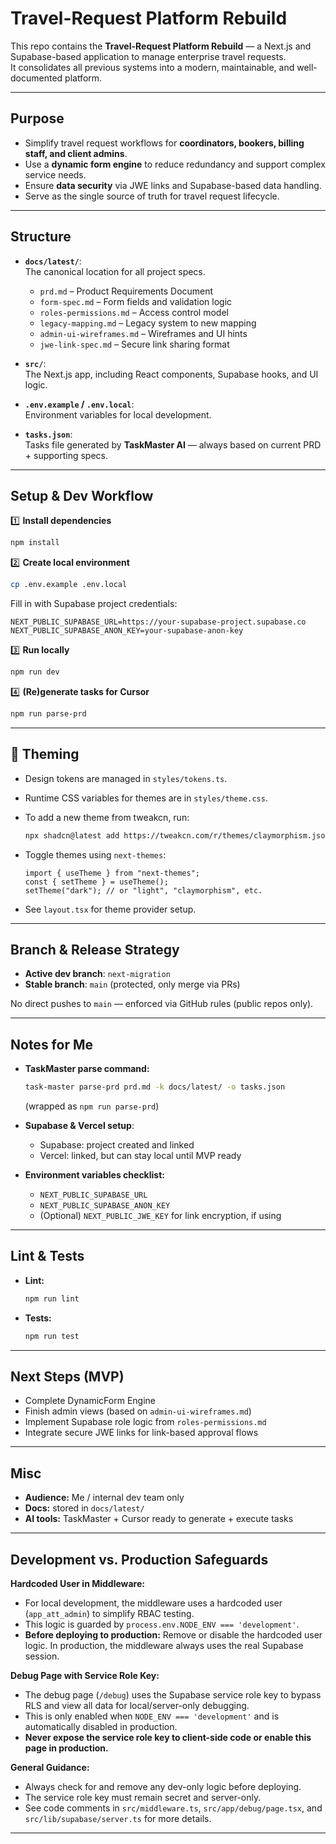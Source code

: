 # Travel-Request Platform Rebuild

This repo contains the **Travel-Request Platform Rebuild** — a Next.js and Supabase-based application to manage enterprise travel requests.  
It consolidates all previous systems into a modern, maintainable, and well-documented platform.

---

## Purpose

- Simplify travel request workflows for **coordinators, bookers, billing staff, and client admins**.
- Use a **dynamic form engine** to reduce redundancy and support complex service needs.
- Ensure **data security** via JWE links and Supabase-based data handling.
- Serve as the single source of truth for travel request lifecycle.

---

## Structure

- **`docs/latest/`**:  
  The canonical location for all project specs.  
  - `prd.md` – Product Requirements Document  
  - `form-spec.md` – Form fields and validation logic  
  - `roles-permissions.md` – Access control model  
  - `legacy-mapping.md` – Legacy system to new mapping  
  - `admin-ui-wireframes.md` – Wireframes and UI hints  
  - `jwe-link-spec.md` – Secure link sharing format

- **`src/`**:  
  The Next.js app, including React components, Supabase hooks, and UI logic.

- **`.env.example` / `.env.local`**:  
  Environment variables for local development.

- **`tasks.json`**:  
  Tasks file generated by **TaskMaster AI** — always based on current PRD + supporting specs.

---

## Setup & Dev Workflow

1️⃣ **Install dependencies**  
```bash
npm install
````

2️⃣ **Create local environment**

```bash
cp .env.example .env.local
```

Fill in with Supabase project credentials:

```
NEXT_PUBLIC_SUPABASE_URL=https://your-supabase-project.supabase.co
NEXT_PUBLIC_SUPABASE_ANON_KEY=your-supabase-anon-key
```

3️⃣ **Run locally**

```bash
npm run dev
```

4️⃣ **(Re)generate tasks for Cursor**

```bash
npm run parse-prd
```

---

## 🎨 Theming

- Design tokens are managed in `styles/tokens.ts`.  
- Runtime CSS variables for themes are in `styles/theme.css`.  
- To add a new theme from tweakcn, run:

  ```bash
  npx shadcn@latest add https://tweakcn.com/r/themes/claymorphism.json
  ```

* Toggle themes using `next-themes`:

  ```tsx
  import { useTheme } from "next-themes";
  const { setTheme } = useTheme();
  setTheme("dark"); // or "light", "claymorphism", etc.
  ```

* See `layout.tsx` for theme provider setup.

---

## Branch & Release Strategy

* **Active dev branch**: `next-migration`
* **Stable branch**: `main` (protected, only merge via PRs)

No direct pushes to `main` — enforced via GitHub rules (public repos only).

---

## Notes for Me

* **TaskMaster parse command:**

  ```bash
  task-master parse-prd prd.md -k docs/latest/ -o tasks.json
  ```

  (wrapped as `npm run parse-prd`)

* **Supabase & Vercel setup**:

  * Supabase: project created and linked
  * Vercel: linked, but can stay local until MVP ready

* **Environment variables checklist:**

  * `NEXT_PUBLIC_SUPABASE_URL`
  * `NEXT_PUBLIC_SUPABASE_ANON_KEY`
  * (Optional) `NEXT_PUBLIC_JWE_KEY` for link encryption, if using

---

## Lint & Tests

* **Lint:**

  ```bash
  npm run lint
  ```

* **Tests:**

  ```bash
  npm run test
  ```

---

## Next Steps (MVP)

* Complete DynamicForm Engine
* Finish admin views (based on `admin-ui-wireframes.md`)
* Implement Supabase role logic from `roles-permissions.md`
* Integrate secure JWE links for link-based approval flows

---

## Misc

* **Audience:** Me / internal dev team only
* **Docs:** stored in `docs/latest/`
* **AI tools:** TaskMaster + Cursor ready to generate + execute tasks

---

## Development vs. Production Safeguards

**Hardcoded User in Middleware:**
- For local development, the middleware uses a hardcoded user (`app_att_admin`) to simplify RBAC testing.
- This logic is guarded by `process.env.NODE_ENV === 'development'`.
- **Before deploying to production:** Remove or disable the hardcoded user logic. In production, the middleware always uses the real Supabase session.

**Debug Page with Service Role Key:**
- The debug page (`/debug`) uses the Supabase service role key to bypass RLS and view all data for local/server-only debugging.
- This is only enabled when `NODE_ENV === 'development'` and is automatically disabled in production.
- **Never expose the service role key to client-side code or enable this page in production.**

**General Guidance:**
- Always check for and remove any dev-only logic before deploying.
- The service role key must remain secret and server-only.
- See code comments in `src/middleware.ts`, `src/app/debug/page.tsx`, and `src/lib/supabase/server.ts` for more details.

---